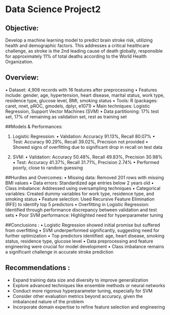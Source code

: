 # Data Science Project2

## Objective:
Develop a machine learning model to predict brain stroke risk, utilizing health and demographic factors. This addresses a critical healthcare challenge, as stroke is the 2nd leading cause of death globally, responsible for approximately 11% of total deaths according to the World Health Organization.

## Overview:
• Dataset: 4,908 records with 16 features after preprocessing
• Features include: gender, age, hypertension, heart disease, marital status, work type, residence type, glucose level, BMI, smoking status
• Tools: R (packages: caret, nnet, pROC, gmodels, dplyr, e1071)
• Main techniques: Logistic Regression, Support Vector Machines (SVM)
• Data partitioning: 17% test set, 17% of remaining as validation set, rest as training set

##Models & Performances:
1. Logistic Regression:
   • Validation: Accuracy 91.13%, Recall 80.07%
   • Test: Accuracy 90.29%, Recall 39.02%, Precision not provided
   • Showed signs of overfitting due to significant drop in recall on test data

2. SVM:
   • Validation: Accuracy 50.48%, Recall 49.83%, Precision 30.98%
   • Test: Accuracy 41.37%, Recall 31.71%, Precision 2.74%
   • Performed poorly, close to random guessing

##Hurdles and Overcomes:
• Missing data: Removed 201 rows with missing BMI values
• Data errors: Standardized age entries below 2 years old
• Class imbalance: Addressed using oversampling techniques
• Categorical variables: Created dummy variables for work type, residence type, and smoking status
• Feature selection: Used Recursive Feature Elimination (RFE) to identify top 5 predictors
• Overfitting in Logistic Regression: Identified through performance discrepancy between validation and test sets
• Poor SVM performance: Highlighted need for hyperparameter tuning

##Conclusions :
• Logistic Regression showed initial promise but suffered from overfitting
• SVM underperformed significantly, suggesting need for further optimization
• Top predictors identified: age, heart disease, smoking status, residence type, glucose level
• Data preprocessing and feature engineering were crucial for model development
• Class imbalance remains a significant challenge in accurate stroke prediction

## Recommendations : 
  - Expand training data size and diversity to improve generalization
  - Explore advanced techniques like ensemble methods or neural networks
  - Conduct more rigorous hyperparameter tuning, especially for SVM
  - Consider other evaluation metrics beyond accuracy, given the imbalanced nature of the problem
  - Incorporate domain expertise to refine feature selection and engineering

